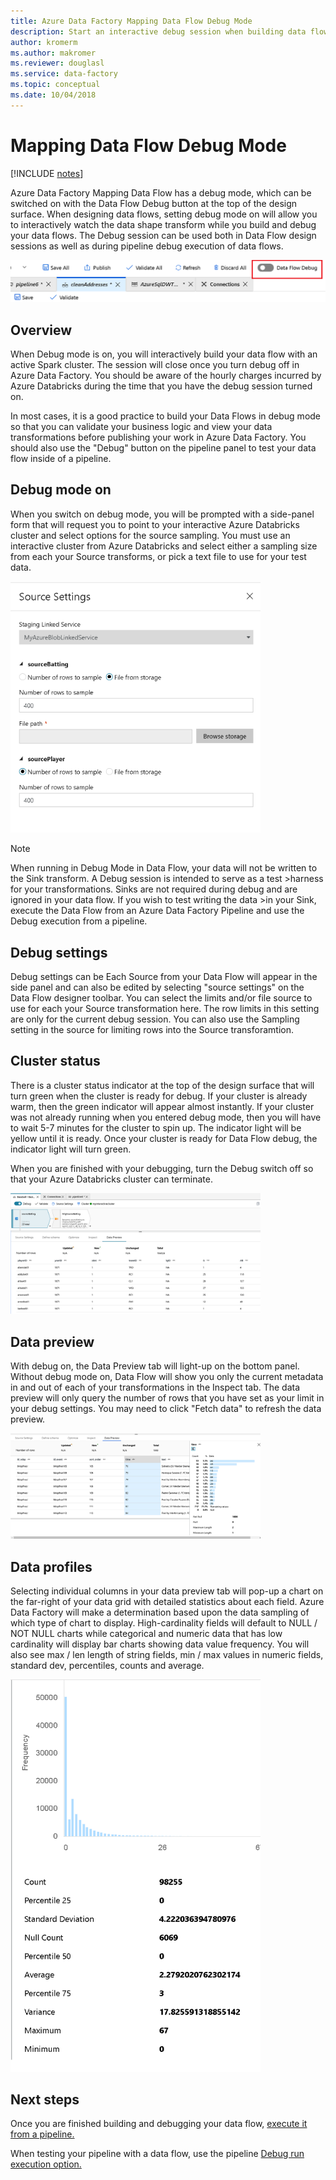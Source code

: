 ```yaml
---
title: Azure Data Factory Mapping Data Flow Debug Mode
description: Start an interactive debug session when building data flows
author: kromerm
ms.author: makromer
ms.reviewer: douglasl
ms.service: data-factory
ms.topic: conceptual
ms.date: 10/04/2018
---
```


# Mapping Data Flow Debug Mode

[!INCLUDE [notes](../../includes/data-factory-data-flow-preview.md)]

Azure Data Factory Mapping Data Flow has a debug mode, which can be switched on with the Data Flow Debug button at the top of the design surface. When designing data flows, setting debug mode on will allow you to interactively watch the data shape transform while you build and debug your data flows. The Debug session can be used both in Data Flow design sessions as well as during pipeline debug execution of data flows.

![Debug button](media/data-flow/debugbutton.png "Debug button")

## Overview
When Debug mode is on, you will interactively build your data flow with an active Spark cluster. The session will close once you turn debug off in Azure Data Factory. You should be aware of the hourly charges incurred by Azure Databricks during the time that you have the debug session turned on.

In most cases, it is a good practice to build your Data Flows in debug mode so that you can validate your business logic and view your data transformations before publishing your work in Azure Data Factory. You should also use the "Debug" button on the pipeline panel to test your data flow inside of a pipeline.

## Debug mode on
When you switch on debug mode, you will be prompted with a side-panel form that will request you to point to your interactive Azure Databricks cluster and select options for the source sampling. You must use an interactive cluster from Azure Databricks and select either a sampling size from each your Source transforms, or pick a text file to use for your test data.

<img src="media/data-flow/upload.png" width="400">

> [!NOTE]
>When running in Debug Mode in Data Flow, your data will not be written to the Sink transform. A Debug session is intended to serve as a test >harness for your transformations. Sinks are not required during debug and are ignored in your data flow. If you wish to test writing the data >in your Sink, execute the Data Flow from an Azure Data Factory Pipeline and use the Debug execution from a pipeline.

## Debug settings
Debug settings can be Each Source from your Data Flow will appear in the side panel and can also be edited by selecting "source settings" on the Data Flow designer toolbar. You can select the limits and/or file source to use for each your Source transformation here. The row limits in this setting are only for the current debug session. You can also use the Sampling setting in the source for limiting rows into the Source transforamtion.

## Cluster status
There is a cluster status indicator at the top of the design surface that will turn green when the cluster is ready for debug. If your cluster is already warm, then the green indicator will appear almost instantly. If your cluster was not already running when you entered debug mode, then you will have to wait 5-7 minutes for the cluster to spin up. The indicator light will be yellow until it is ready. Once your cluster is ready for Data Flow debug, the indicator light will turn green.

When you are finished with your debugging, turn the Debug switch off so that your Azure Databricks cluster can terminate.

<img src="media/data-flow/datapreview.png" width="400">

## Data preview
With debug on, the Data Preview tab will light-up on the bottom panel. Without debug mode on, Data Flow will show you only the current metadata in and out of each of your transformations in the Inspect tab. The data preview will only query the number of rows that you have set as your limit in your debug settings. You may need to click "Fetch data" to refresh the data preview.

<img src="media/data-flow/stats.png" width="400">

## Data profiles
Selecting individual columns in your data preview tab will pop-up a chart on the far-right of your data grid with detailed statistics about each field. Azure Data Factory will make a determination based upon the data sampling of which type of chart to display. High-cardinality fields will default to NULL / NOT NULL charts while categorical and numeric data that has low cardinality will display bar charts showing data value frequency. You will also see max / len length of string fields, min / max values in numeric fields, standard dev, percentiles, counts and average. 

<img src="media/data-flow/chart.png" width="400">

## Next steps

Once you are finished building and debugging your data flow, [execute it from a pipeline.](control-flow-execute-data-flow-activity.md)

When testing your pipeline with a data flow, use the pipeline [Debug run execution option.](iterative-development-debugging.md)

